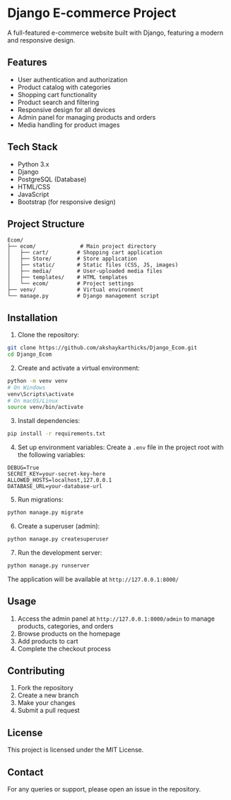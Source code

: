 # Django E-commerce Project

A full-featured e-commerce website built with Django, featuring a modern and responsive design.

## Features

- User authentication and authorization
- Product catalog with categories
- Shopping cart functionality
- Product search and filtering
- Responsive design for all devices
- Admin panel for managing products and orders
- Media handling for product images

## Tech Stack

- Python 3.x
- Django
- PostgreSQL (Database)
- HTML/CSS
- JavaScript
- Bootstrap (for responsive design)

## Project Structure

```
Ecom/
├── ecom/              # Main project directory
│   ├── cart/         # Shopping cart application
│   ├── Store/        # Store application
│   ├── static/       # Static files (CSS, JS, images)
│   ├── media/        # User-uploaded media files
│   ├── templates/    # HTML templates
│   └── ecom/         # Project settings
├── venv/             # Virtual environment
└── manage.py         # Django management script
```

## Installation

1. Clone the repository:
```bash
git clone https://github.com/akshaykarthicks/Django_Ecom.git
cd Django_Ecom
```

2. Create and activate a virtual environment:
```bash
python -m venv venv
# On Windows
venv\Scripts\activate
# On macOS/Linux
source venv/bin/activate
```

3. Install dependencies:
```bash
pip install -r requirements.txt
```

4. Set up environment variables:
Create a `.env` file in the project root with the following variables:
```
DEBUG=True
SECRET_KEY=your-secret-key-here
ALLOWED_HOSTS=localhost,127.0.0.1
DATABASE_URL=your-database-url
```

5. Run migrations:
```bash
python manage.py migrate
```

6. Create a superuser (admin):
```bash
python manage.py createsuperuser
```

7. Run the development server:
```bash
python manage.py runserver
```

The application will be available at `http://127.0.0.1:8000/`

## Usage

1. Access the admin panel at `http://127.0.0.1:8000/admin` to manage products, categories, and orders
2. Browse products on the homepage
3. Add products to cart
4. Complete the checkout process

## Contributing

1. Fork the repository
2. Create a new branch
3. Make your changes
4. Submit a pull request

## License

This project is licensed under the MIT License.

## Contact

For any queries or support, please open an issue in the repository. 